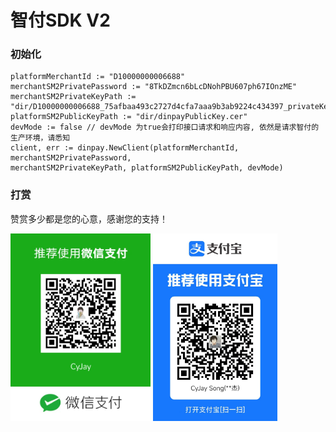 # 智付SDK V2

### 初始化

```
platformMerchantId := "D10000000006688"
merchantSM2PrivatePassword := "8TkDZmcn6bLcDNohPBU607ph67IOnzME"
merchantSM2PrivateKeyPath := "dir/D10000000006688_75afbaa493c2727d4cfa7aaa9b3ab9224c434397_privateKey.pfx"
platformSM2PublicKeyPath := "dir/dinpayPublicKey.cer"
devMode := false // devMode 为true会打印接口请求和响应内容, 依然是请求智付的生产环境，请悉知
client, err := dinpay.NewClient(platformMerchantId, merchantSM2PrivatePassword,
merchantSM2PrivateKeyPath, platformSM2PublicKeyPath, devMode)
```

### 打赏
赞赏多少都是您的心意，感谢您的支持！

<img src="./image/微信收款码.jpg" height="300"> <img src="./image/支付宝收款码.jpg" height="300">
